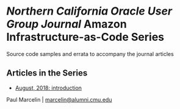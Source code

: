 # _Northern California Oracle User Group Journal_ Amazon Infrastructure-as-Code Series

Source code samples and errata to accompany the journal articles

## Articles in the Series

 - [August, 2018: introduction](http://nocoug.org/Journal/NoCOUG_Journal_201808.pdf#page=13)

Paul Marcelin | <marcelin@alumni.cmu.edu>
